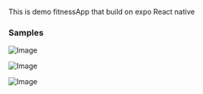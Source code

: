 This is demo fitnessApp that build on expo React native

### Samples

![Image](https://github.com/user-attachments/assets/f7ce0838-6efc-42c9-8def-ec5baf8d3aac)

![Image](https://github.com/user-attachments/assets/4af1cc33-ce9d-4a85-9be8-8d4aee03c898)

![Image](https://github.com/user-attachments/assets/b1dce3b0-6339-4a7e-9f81-daa027f9c234)